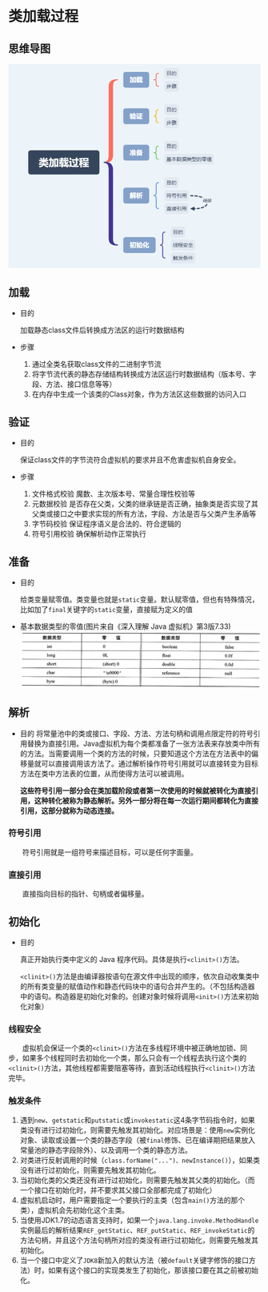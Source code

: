 # 类加载过程

## 思维导图

![类加载过程](../../xmind/类加载过程.png)

## 加载

- 目的

    加载静态class文件后转换成方法区的运行时数据结构

- 步骤
    1. 通过全类名获取class文件的二进制字节流
    2. 将字节流代表的静态存储结构转换成方法区运行时数据结构（版本号、字段、方法、接口信息等等）
    3. 在内存中生成一个该类的Class对象，作为方法区这些数据的访问入口

## 验证

- 目的

    保证class文件的字节流符合虚拟机的要求并且不危害虚拟机自身安全。

- 步骤
    1. 文件格式校验 魔数、主次版本号、常量合理性校验等
    2. 元数据校验 是否存在父类，父类的继承链是否正确，抽象类是否实现了其父类或接口之中要求实现的所有方法，字段、方法是否与父类产生矛盾等
    3. 字节码校验 保证程序语义是合法的、符合逻辑的
    4. 符号引用校验 确保解析动作正常执行

## 准备

- 目的

    给类变量赋零值。类变量也就是`static`变量。默认赋零值，但也有特殊情况，比如加了`final`关键字的`static`变量，直接赋为定义的值

- 基本数据类型的零值(图片来自《深入理解 Java 虚拟机》第3版7.33)
![基本数据类型的零值](../../pictures/基本数据类型的零值.png)

## 解析

- 目的
    将常量池中的类或接口、字段、方法、方法句柄和调用点限定符的符号引用替换为直接引用。Java虚拟机为每个类都准备了一张方法表来存放类中所有的方法。当需要调用一个类的方法的时候，只要知道这个方法在方法表中的偏移量就可以直接调用该方法了。通过解析操作符号引用就可以直接转变为目标方法在类中方法表的位置，从而使得方法可以被调用。
    
    **这些符号引用一部分会在类加载阶段或者第一次使用的时候就被转化为直接引用，这种转化被称为静态解析。另外一部分将在每一次运行期间都转化为直接引用，这部分就称为动态连接。**

### 符号引用

&emsp;&emsp;符号引用就是一组符号来描述目标，可以是任何字面量。

### 直接引用

&emsp;&emsp;直接指向目标的指针、句柄或者偏移量。

## 初始化

- 目的

    真正开始执行类中定义的 Java 程序代码。具体是执行`<clinit>()`方法。

    `<clinit>()`方法是由编译器按语句在源文件中出现的顺序，依次自动收集类中的所有类变量的赋值动作和静态代码块中的语句合并产生的。（不包括构造器中的语句。构造器是初始化对象的。创建对象时候将调用`<init>()`方法来初始化对象）

### 线程安全

&emsp;&emsp;虚拟机会保证一个类的`<clinit>()`方法在多线程环境中被正确地加锁、同步，如果多个线程同时去初始化一个类，那么只会有一个线程去执行这个类的`<clinit>()`方法，其他线程都需要阻塞等待，直到活动线程执行`<clinit>()`方法完毕。

### 触发条件

1. 遇到`new`、`getstatic`和`putstatic`或`invokestatic`这4条字节码指令时，如果类没有进行过初始化，则需要先触发其初始化。对应场景是：使用`new`实例化对象、读取或设置一个类的静态字段（被`final`修饰、已在编译期把结果放入常量池的静态字段除外）、以及调用一个类的静态方法。
2. 对类进行反射调用的时候（`class.forName("...")、newInstance()`），如果类没有进行过初始化，则需要先触发其初始化。
3. 当初始化类的父类还没有进行过初始化，则需要先触发其父类的初始化。（而一个接口在初始化时，并不要求其父接口全部都完成了初始化）
4. 虚拟机启动时，用户需要指定一个要执行的主类（包含`main()`方法的那个类），虚拟机会先初始化这个主类。
5. 当使用JDK1.7的动态语言支持时，如果一个`java.lang.invoke.MethodHandle`实例最后的解析结果`REF_getStatic`、`REF_putStatic`、`REF_invokeStatic`的方法句柄，并且这个方法句柄所对应的类没有进行过初始化，则需要先触发其初始化。
6. 当一个接口中定义了`JDK8`新加入的默认方法（被`default`关键字修饰的接口方法）时，如果有这个接口的实现类发生了初始化，那该接口要在其之前被初始化。
